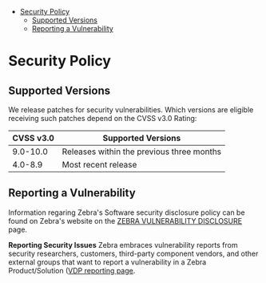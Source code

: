 - [Security Policy](#security-policy)
  - [Supported Versions](#supported-versions)
  - [Reporting a Vulnerability](#reporting-a-vulnerability)


# Security Policy

## Supported Versions

We release patches for security vulnerabilities. Which versions are eligible
receiving such patches depend on the CVSS v3.0 Rating:

| CVSS v3.0 | Supported Versions                        |
| --------- | ----------------------------------------- |
| 9.0-10.0  | Releases within the previous three months |
| 4.0-8.9   | Most recent release                       |

## Reporting a Vulnerability

Information regaring Zebra's Software security disclosure policy can be found on Zebra's website on the [ZEBRA VULNERABILITY DISCLOSURE](https://www.zebra.com/us/en/support-downloads/lifeguard-security/vulnerability-disclosure.html) page.
 

**Reporting Security Issues** 
Zebra embraces vulnerability reports from security researchers, customers, third-party component vendors, and other external groups that 
want to report a vulnerability in a Zebra Product/Solution ([VDP reporting page](https://hackerone.com/zebra_vdp).